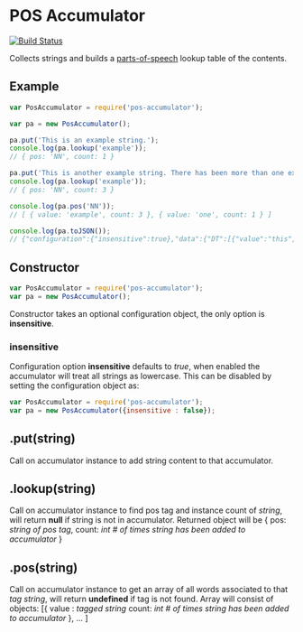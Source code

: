 POS Accumulator
===============

[![Build Status](https://travis-ci.org/tleen/pos-accumulator.png?branch=master)](https://travis-ci.org/tleen/pos-accumulator)

Collects strings and builds a [parts-of-speech](https://github.com/dariusk/pos-js) lookup table of the contents.

## Example

```javascript
var PosAccumulator = require('pos-accumulator');

var pa = new PosAccumulator();

pa.put('This is an example string.');
console.log(pa.lookup('example'));
// { pos: 'NN', count: 1 }

pa.put('This is another example string. There has been more than one example.');
console.log(pa.lookup('example'));
// { pos: 'NN', count: 3 }

console.log(pa.pos('NN'));
// [ { value: 'example', count: 3 }, { value: 'one', count: 1 } ]

console.log(pa.toJSON());
// {"configuration":{"insensitive":true},"data":{"DT":[{"value":"this","count":2},{"value":"an","count":1},{"value":"another","count":1}],"VBZ":[{"value":"is","count":2},{"value":"has","count":1}],"NN":[{"value":"example","count":3},{"value":"one","count":1}],"VBG":[{"value":"string","count":2}],".":[{"value":".","count":3}],"EX":[{"value":"there","count":1}],"VBN":[{"value":"been","count":1}],"JJR":[{"value":"more","count":1}],"IN":[{"value":"than","count":1}]}}
```


## Constructor

```javascript
var PosAccumulator = require('pos-accumulator');
var pa = new PosAccumulator();
```

Constructor takes an optional configuration object, the only option is **insensitive**.

### insensitive

Configuration option **insensitive** defaults to *true*, when enabled the accumulator will treat all strings as lowercase. This can be disabled by setting the configuration object as:

```javascript
var PosAccumulator = require('pos-accumulator');
var pa = new PosAccumulator({insensitive : false});
```

## .put(string)

Call on accumulator instance to add string content to that accumulator.

## .lookup(string)

Call on accumulator instance to find pos tag and instance count of *string*, will return **null** if string is not in accumulator. Returned object will be {
  pos: *string of pos tag*,
  count: *int # of times string has been added to accumulator*
}

## .pos(string)

Call on accumulator instance to get an array of all words associated to that *tag string*, will return **undefined** if tag is not found. Array will consist of objects:
[{
 value : *tagged string*
 count: *int # of times string has been added to accumulator*
},
...
]

